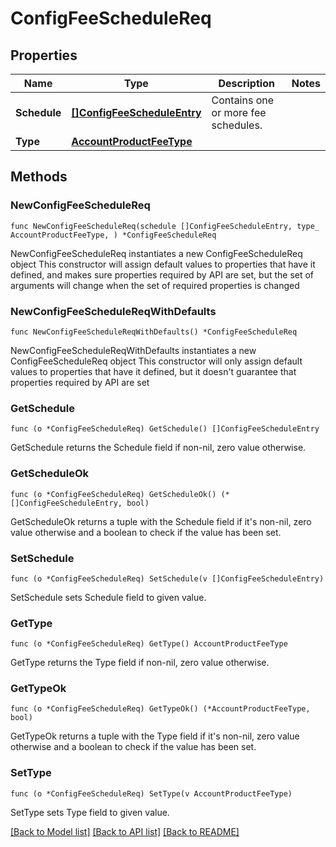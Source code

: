 # ConfigFeeScheduleReq

## Properties

Name | Type | Description | Notes
------------ | ------------- | ------------- | -------------
**Schedule** | [**[]ConfigFeeScheduleEntry**](ConfigFeeScheduleEntry.md) | Contains one or more fee schedules. | 
**Type** | [**AccountProductFeeType**](AccountProductFeeType.md) |  | 

## Methods

### NewConfigFeeScheduleReq

`func NewConfigFeeScheduleReq(schedule []ConfigFeeScheduleEntry, type_ AccountProductFeeType, ) *ConfigFeeScheduleReq`

NewConfigFeeScheduleReq instantiates a new ConfigFeeScheduleReq object
This constructor will assign default values to properties that have it defined,
and makes sure properties required by API are set, but the set of arguments
will change when the set of required properties is changed

### NewConfigFeeScheduleReqWithDefaults

`func NewConfigFeeScheduleReqWithDefaults() *ConfigFeeScheduleReq`

NewConfigFeeScheduleReqWithDefaults instantiates a new ConfigFeeScheduleReq object
This constructor will only assign default values to properties that have it defined,
but it doesn't guarantee that properties required by API are set

### GetSchedule

`func (o *ConfigFeeScheduleReq) GetSchedule() []ConfigFeeScheduleEntry`

GetSchedule returns the Schedule field if non-nil, zero value otherwise.

### GetScheduleOk

`func (o *ConfigFeeScheduleReq) GetScheduleOk() (*[]ConfigFeeScheduleEntry, bool)`

GetScheduleOk returns a tuple with the Schedule field if it's non-nil, zero value otherwise
and a boolean to check if the value has been set.

### SetSchedule

`func (o *ConfigFeeScheduleReq) SetSchedule(v []ConfigFeeScheduleEntry)`

SetSchedule sets Schedule field to given value.


### GetType

`func (o *ConfigFeeScheduleReq) GetType() AccountProductFeeType`

GetType returns the Type field if non-nil, zero value otherwise.

### GetTypeOk

`func (o *ConfigFeeScheduleReq) GetTypeOk() (*AccountProductFeeType, bool)`

GetTypeOk returns a tuple with the Type field if it's non-nil, zero value otherwise
and a boolean to check if the value has been set.

### SetType

`func (o *ConfigFeeScheduleReq) SetType(v AccountProductFeeType)`

SetType sets Type field to given value.



[[Back to Model list]](../README.md#documentation-for-models) [[Back to API list]](../README.md#documentation-for-api-endpoints) [[Back to README]](../README.md)


